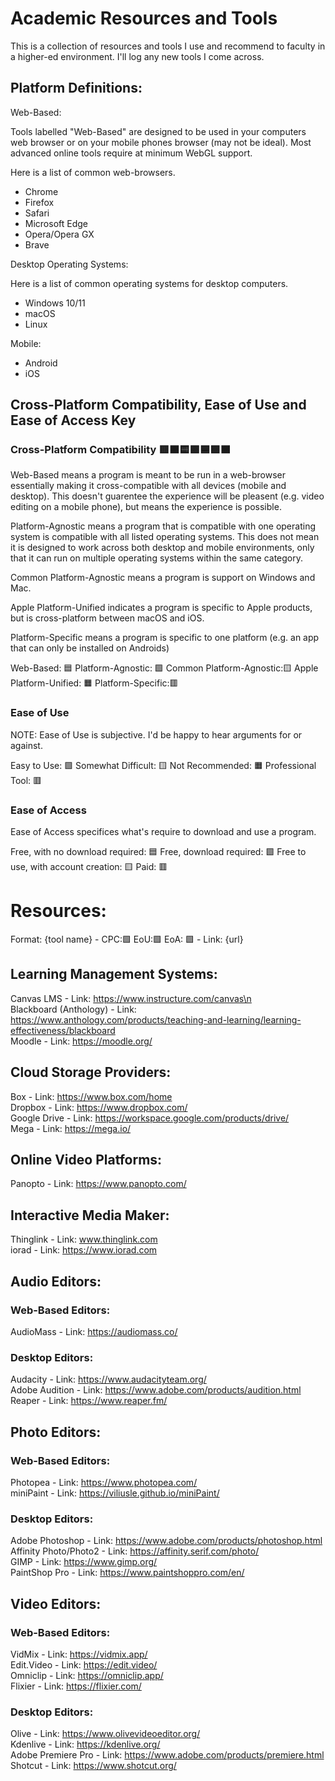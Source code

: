 # Academic Resources and Tools

This is a collection of resources and tools I use and recommend to faculty in a higher-ed environment. I'll log any new tools I come across.

## Platform Definitions:

Web-Based:

Tools labelled "Web-Based" are designed to be used in your computers web browser or on your mobile phones browser (may not be ideal). Most advanced online tools require at minimum WebGL support.

Here is a list of common web-browsers.

- Chrome
- Firefox
- Safari
- Microsoft Edge
- Opera/Opera GX
- Brave

Desktop Operating Systems: 

Here is a list of common operating systems for desktop computers.

- Windows 10/11
- macOS
- Linux

Mobile: 

- Android
- iOS

## Cross-Platform Compatibility, Ease of Use and Ease of Access Key

### Cross-Platform Compatibility 🟥🟧🟨🟩🟦🟪🟫

Web-Based means a program is meant to be run in a web-browser essentially making it cross-compatible with all devices (mobile and desktop). This doesn't guarentee the experience will be pleasent (e.g. video editing on a mobile phone), but means the experience is possible.

Platform-Agnostic means a program that is compatible with one operating system is compatible with all listed operating systems. This does not mean it is designed to work across both desktop and mobile environments, only that it can run on multiple operating systems within the same category.

Common Platform-Agnostic means a program is support on Windows and Mac.

Apple Platform-Unified indicates a program is specific to Apple products, but is cross-platform between macOS and iOS.

Platform-Specific means a program is specific to one platform (e.g. an app that can only be installed on Androids)

Web-Based: 🟦
Platform-Agnostic: 🟩
Common Platform-Agnostic:🟨
Apple Platform-Unified: 🟧
Platform-Specific:🟥

### Ease of Use

NOTE: Ease of Use is subjective. I'd be happy to hear arguments for or against.

Easy to Use: 🟩
Somewhat Difficult: 🟨
Not Recommended: 🟧
Professional Tool: 🟥

### Ease of Access

Ease of Access specifices what's require to download and use a program.

Free, with no download required: 🟦 
Free, download required: 🟩
Free to use, with account creation: 🟨
Paid: 🟥

# Resources:

Format: {tool name} - CPC:🟩 EoU:🟩 EoA: 🟩 -  Link: {url}

## Learning Management Systems:

Canvas LMS - Link: https://www.instructure.com/canvas\n<br />
Blackboard (Anthology) - Link: https://www.anthology.com/products/teaching-and-learning/learning-effectiveness/blackboard<br />
Moodle - Link: https://moodle.org/<br />

## Cloud Storage Providers:

Box - Link: https://www.box.com/home<br />
Dropbox - Link: https://www.dropbox.com/<br />
Google Drive - Link: https://workspace.google.com/products/drive/<br />
Mega - Link: https://mega.io/<br />

## Online Video Platforms:

Panopto - Link: https://www.panopto.com/<br />


## Interactive Media Maker: 

Thinglink - Link: www.thinglink.com<br />
iorad - Link: https://www.iorad.com<br />


## Audio Editors:

### Web-Based Editors: 

AudioMass - Link: https://audiomass.co/<br />

### Desktop Editors:
    
Audacity - Link: https://www.audacityteam.org/<br />
Adobe Audition - Link: https://www.adobe.com/products/audition.html<br />
Reaper - Link: https://www.reaper.fm/<br />


## Photo Editors: 

### Web-Based Editors: 

Photopea - Link: https://www.photopea.com/<br />
miniPaint - Link: https://viliusle.github.io/miniPaint/<br />

### Desktop Editors: 

Adobe Photoshop - Link: https://www.adobe.com/products/photoshop.html<br />
Affinity Photo/Photo2 - Link: https://affinity.serif.com/photo/<br />
GIMP - Link: https://www.gimp.org/<br />
PaintShop Pro - Link: https://www.paintshoppro.com/en/<br />


## Video Editors: 

### Web-Based Editors: 

VidMix - Link: https://vidmix.app/<br />
Edit.Video - Link: https://edit.video/<br />
Omniclip - Link: https://omniclip.app/<br />
Flixier - Link: https://flixier.com/<br />

### Desktop Editors: 

Olive - Link: https://www.olivevideoeditor.org/<br />
Kdenlive - Link: https://kdenlive.org/<br />
Adobe Premiere Pro - Link: https://www.adobe.com/products/premiere.html<br />
Shotcut - Link: https://www.shotcut.org/<br />